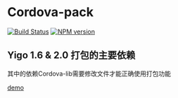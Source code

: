 # Cordova-pack


  <a href="https://travis-ci.org/zhouzhongyuan/cordova-pack"><img src="https://travis-ci.org/zhouzhongyuan/cordova-pack.svg?branch=master" alt="Build Status"></a>
[![NPM version](https://img.shields.io/npm/v/cordova-pack.svg?style=flat)](https://www.npmjs.com/package/cordova-pack)
## Yigo 1.6 & 2.0 打包的主要依赖

其中的依赖Cordova-lib需要修改文件才能正确使用打包功能

[demo](https://dev.bokesoft.com/yigomobile/main)